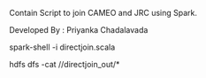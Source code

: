 Contain Script to join CAMEO and JRC using Spark.

Developed By : Priyanka Chadalavada


spark-shell -i directjoin.scala

hdfs dfs -cat /<Path>/directjoin_out/*